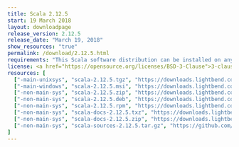 ```yaml
---
title: Scala 2.12.5
start: 19 March 2018
layout: downloadpage
release_version: 2.12.5
release_date: "March 19, 2018"
show_resources: "true"
permalink: /download/2.12.5.html
requirements: "This Scala software distribution can be installed on any Unix-like or Windows system. It requires Java 8 or later, available <a href='https://www.java.com/'>here</a>."
license: <a href="https://opensource.org/licenses/BSD-3-Clause">3-clause BSD license</a>
resources: [
  ["-main-unixsys", "scala-2.12.5.tgz", "https://downloads.lightbend.com/scala/2.12.5/scala-2.12.5.tgz", "Mac OS X, Unix, Cygwin", "19.36M"],
  ["-main-windows", "scala-2.12.5.msi", "https://downloads.lightbend.com/scala/2.12.5/scala-2.12.5.msi", "Windows (msi installer)", "123.65M"],
  ["-non-main-sys", "scala-2.12.5.zip", "https://downloads.lightbend.com/scala/2.12.5/scala-2.12.5.zip", "Windows", "19.40M"],
  ["-non-main-sys", "scala-2.12.5.deb", "https://downloads.lightbend.com/scala/2.12.5/scala-2.12.5.deb", "Debian", "143.95M"],
  ["-non-main-sys", "scala-2.12.5.rpm", "https://downloads.lightbend.com/scala/2.12.5/scala-2.12.5.rpm", "RPM package", "123.97M"],
  ["-non-main-sys", "scala-docs-2.12.5.txz", "https://downloads.lightbend.com/scala/2.12.5/scala-docs-2.12.5.txz", "API docs", "53.14M"],
  ["-non-main-sys", "scala-docs-2.12.5.zip", "https://downloads.lightbend.com/scala/2.12.5/scala-docs-2.12.5.zip", "API docs", "107.38M"],
  ["-non-main-sys", "scala-sources-2.12.5.tar.gz", "https://github.com/scala/scala/archive/v2.12.5.tar.gz", "Sources", ""]
]
---
```

